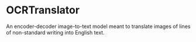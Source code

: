# OCRTranslator
An encoder-decoder image-to-text model meant to translate images of lines of non-standard writing into English text.
